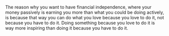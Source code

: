  The reason why you want to have financial independence, where your money passively is earning you more than what you could be doing actively, is because that way you can do what you love because you love to do it, not because you have to do it. Doing something because you love to do it is way more inspiring than doing it because you have to do it.